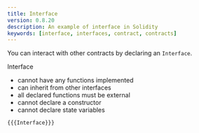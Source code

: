 ```yaml
---
title: Interface
version: 0.8.20
description: An example of interface in Solidity
keywords: [interface, interfaces, contract, contracts]
---
```


You can interact with other contracts by declaring an `Interface`.

Interface

- cannot have any functions implemented
- can inherit from other interfaces
- all declared functions must be external
- cannot declare a constructor
- cannot declare state variables

```solidity
{{{Interface}}}
```
